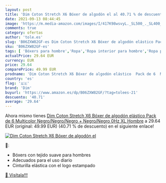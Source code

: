 ```yaml
---
layout: post
title: 'Dim Coton Stretch X6 Bóxer de algodón el al 40.71 % de descuento'
date: 2021-09-13 08:44:45
image: 'https://m.media-amazon.com/images/I/417K98wsvyL._SL500_._SL400_.jpg'
comments: true
category: ofertas
author: 'tole.es'
slug: 'B06ZXW82GF-es Dim Coton Stretch X6 Bóxer de algodón elástico Pack de 6...'
sku: 'B06ZXW82GF-es'
tags: [ 'Bóxers para hombre','Ropa','Ropa interior para hombre','Ropa para hombre','bóxer','dim', ]
actualPrice: 29.64 EUR
currency: EUR
price: 29.64
comparePrice: 49.99 EUR
prodname: 'Dim Coton Stretch X6 Bóxer de algodón elástico  Pack de 6  Multicolor  Negro/Negro/Negro + Negro/Negro 0Hz   XL Hombre'
country: 'es'
flag: '🇪🇸'
brand: 'Dim'
buyurl: 'https://www.amazon.es/dp/B06ZXW82GF/?tag=tolees-21'
descuento: '40.71'
average: '29.64'
---
```


Ahora mismo tienes [Dim Coton Stretch X6 Bóxer de algodón elástico  Pack de 6  Multicolor  Negro/Negro/Negro + Negro/Negro 0Hz   XL Hombre](https://www.amazon.es/dp/B06ZXW82GF/?tag=tolees-21) a 29.64 EUR (original: 49.99 EUR) (40.71 %  de descuento) en el siguiente enlace!

[![Dim Coton Stretch X6 Bóxer de algodón el](https://m.media-amazon.com/images/I/417K98wsvyL._SL500_._SL400_.jpg)](https://www.amazon.es/dp/B06ZXW82GF/?tag=tolees-21)

🔎:

- Bóxers con tejido suave para hombres
- Adecuados para el uso diario
- Cinturilla elástica con el logo estampado

[🛒 Visítala!!!](https://www.amazon.es/dp/B06ZXW82GF/?tag=tolees-21)
